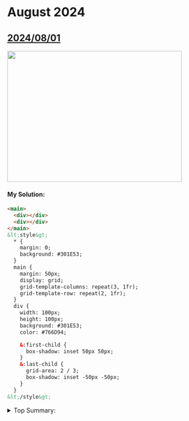 # August 2024

## [2024/08/01](https://cssbattle.dev/play/CQQbSxYOzC3GHPUA8FKS)

<img width="400px" height="300px" loading="lazy" src="https://firebasestorage.googleapis.com/v0/b/cssbattleapp.appspot.com/o/user%2Fe6YbeBahWNPT7VpE2rE2p85byxa2%2Ftargets%2Ftarget_HiiHEOA.png?alt=media">

#### My Solution:

```html
<main>
  <div></div>
  <div></div>
</main>
&lt;style&gt;
  * {
    margin: 0;
    background: #301E53;
  }
  main {
    margin: 50px;
    display: grid;
    grid-template-columns: repeat(3, 1fr);
    grid-template-row: repeat(2, 1fr);
  }
  div {
    width: 100px;
    height: 100px;
    background: #301E53;
    color: #766D94;

    &:first-child {
      box-shadow: inset 50px 50px;
    }
    &:last-child {
      grid-area: 2 / 3;
      box-shadow: inset -50px -50px;
    }
  }
&lt;/style&gt;
```

<details>
  <summary>Top Summary:</summary>
  <pre></pre>
</details>